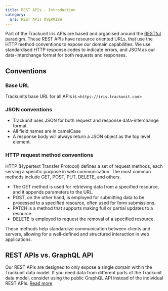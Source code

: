 ```yaml
---
title: REST APIs - Introduction
category:
  uri: REST APIs OVERVIEW
---
```


Part of the Trackunit Iris APIs are based and organised around the [RESTful](https://en.wikipedia.org/wiki/Representational_state_transfer) paradigm. These REST APIs have resource oriented URLs, that use the HTTP method conventions to expose our domain capabilities. We use standardised HTTP response codes to indicate errors, and JSON as our data-interchange format for both requests and responses.

## Conventions

### Base URL

Trackunits base URL for all APIs is `<https://iris.trackunit.com`>

### JSON conventions

- Trackunit uses JSON for both request and response data-interchange format.
- All field names are in camelCase
- A response body will always return a JSON object as the top level element.

### HTTP request method conventions

HTTP (Hypertext Transfer Protocol) defines a set of request methods, each serving a specific purpose in web communication. The most common methods include GET, POST, PUT, DELETE, and others.
- The GET method is used for retrieving data from a specified resource, and it appends parameters to the URL.
- POST, on the other hand, is employed for submitting data to be processed to a specified resource, often used for form submissions.
- PATCH is a method that supports making full or partial updates to a resource.
- DELETE is employed to request the removal of a specified resource.

These methods help standardize communication between clients and servers, allowing for a well-defined and structured interaction in web applications.

## REST APIs vs. GraphQL API

Our REST APIs are designed to only expose a single domain within the Trackunit data model. If you need data from different parts of the Trackunit data model, consider using the public GraphQL API instead of the individual REST APIs. [Read more](https://developers.trackunit.com/reference/graphql-api-vs-rest)
